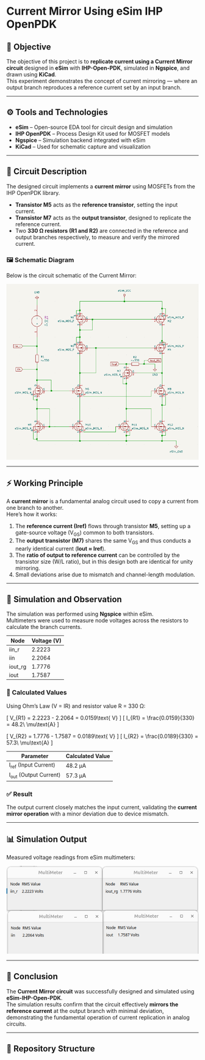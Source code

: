 # Current Mirror Using eSim IHP OpenPDK

## 📘 Objective
The objective of this project is to **replicate current using a Current Mirror circuit** designed in **eSim** with **IHP-Open-PDK**, simulated in **Ngspice**, and drawn using **KiCad**.  
This experiment demonstrates the concept of current mirroring — where an output branch reproduces a reference current set by an input branch.

---

## ⚙️ Tools and Technologies
- **eSim** – Open-source EDA tool for circuit design and simulation  
- **IHP OpenPDK** – Process Design Kit used for MOSFET models  
- **Ngspice** – Simulation backend integrated with eSim  
- **KiCad** – Used for schematic capture and visualization  

---

## 🧩 Circuit Description
The designed circuit implements a **current mirror** using MOSFETs from the IHP OpenPDK library.  
- **Transistor M5** acts as the **reference transistor**, setting the input current.  
- **Transistor M7** acts as the **output transistor**, designed to replicate the reference current.  
- Two **330 Ω resistors (R1 and R2)** are connected in the reference and output branches respectively, to measure and verify the mirrored current.

### 🖼️ Schematic Diagram
Below is the circuit schematic of the Current Mirror:

![Current Mirror Schematic](./Current_Mirror_Schematic.png)

---

## ⚡ Working Principle
A **current mirror** is a fundamental analog circuit used to copy a current from one branch to another.  
Here’s how it works:
1. The **reference current (Iref)** flows through transistor **M5**, setting up a gate-source voltage (V<sub>GS</sub>) common to both transistors.
2. The **output transistor (M7)** shares the same V<sub>GS</sub> and thus conducts a nearly identical current (**Iout ≈ Iref**).
3. The **ratio of output to reference current** can be controlled by the transistor size (W/L ratio), but in this design both are identical for unity mirroring.
4. Small deviations arise due to mismatch and channel-length modulation.

---

## 🧠 Simulation and Observation
The simulation was performed using **Ngspice** within eSim.  
Multimeters were used to measure node voltages across the resistors to calculate the branch currents.

| Node | Voltage (V) |
|------|-------------|
| iin_r | 2.2223 |
| iin | 2.2064 |
| iout_rg | 1.7776 |
| iout | 1.7587 |

### 🔹 Calculated Values
Using Ohm’s Law (V = IR) and resistor value R = 330 Ω:

\[
V_{R1} = 2.2223 - 2.2064 = 0.0159\text{ V}
\]
\[
I_{R1} = \frac{0.0159}{330} = 48.2\ \mu\text{A}
\]

\[
V_{R2} = 1.7776 - 1.7587 = 0.0189\text{ V}
\]
\[
I_{R2} = \frac{0.0189}{330} = 57.3\ \mu\text{A}
\]

| Parameter | Calculated Value |
|------------|------------------|
| I<sub>ref</sub> (Input Current) | 48.2 μA |
| I<sub>out</sub> (Output Current) | 57.3 μA |

### ✅ Result
The output current closely matches the input current, validating the **current mirror operation** with a minor deviation due to device mismatch.

---

## 📊 Simulation Output
Measured voltage readings from eSim multimeters:

![Current Mirror Output](./Current_Mirror_Output.png)

---

## 🧾 Conclusion
The **Current Mirror circuit** was successfully designed and simulated using **eSim-IHP-Open-PDK**.  
The simulation results confirm that the circuit effectively **mirrors the reference current** at the output branch with minimal deviation, demonstrating the fundamental operation of current replication in analog circuits.

---

## 📂 Repository Structure
